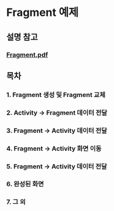 # Fragment 예제
## 설명 참고
### [Fragment.pdf](https://github.com/OSCompanies/AOS_Fragment/files/7955037/Fragment.pdf)

## 목차
### 1. Fragment 생성 및 Fragment 교체
### 2. Activity → Fragment 데이터 전달
### 3. Fragment → Activity 데이터 전달
### 4. Fragment → Activity 화면 이동
### 5. Fragment → Activity 데이터 전달
### 6. 완성된 화면
### 7. 그 외
